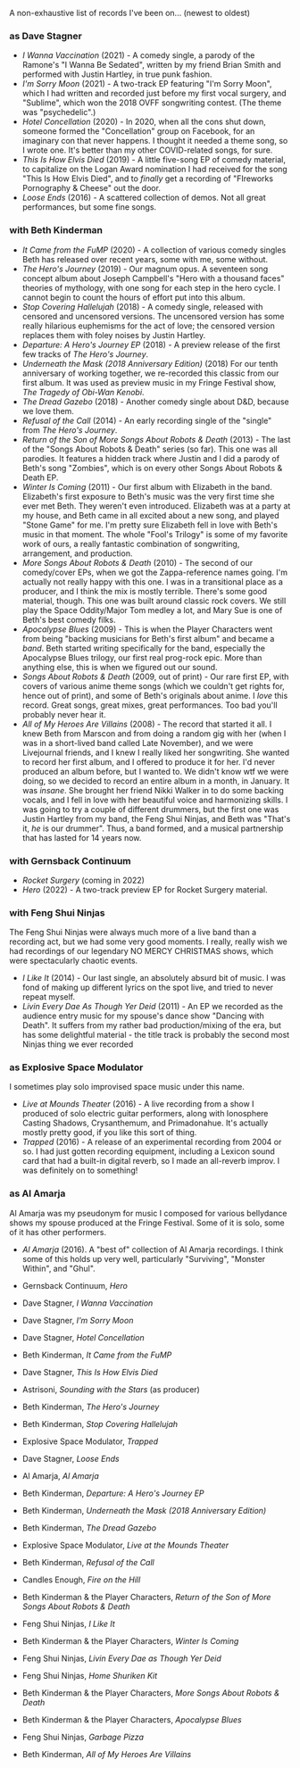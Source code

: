 A non-exhaustive list of records I've been on... (newest to oldest)

### as Dave Stagner
* *I Wanna Vaccination* (2021) - A comedy single, a parody of the Ramone's "I Wanna Be Sedated", written by my friend Brian Smith and performed with Justin Hartley, in true punk fashion.
* *I'm Sorry Moon* (2021) - A two-track EP featuring "I'm Sorry Moon", which I had written and recorded just before my first vocal surgery, and "Sublime", which won the 2018 OVFF songwriting contest. (The theme was "psychedelic".)
* *Hotel Concellation* (2020) - In 2020, when all the cons shut down, someone formed the "Concellation" group on Facebook, for an imaginary con that never happens. I thought it needed a theme song, so I wrote one. It's better than my other COVID-related songs, for sure. 
* *This Is How Elvis Died* (2019) - A little five-song EP of comedy material, to capitalize on the Logan Award nomination I had received for the song "This Is How Elvis Died", and to *finally* get a recording of "FIreworks Pornography & Cheese" out the door. 
* *Loose Ends* (2016) - A scattered collection of demos. Not all great performances, but some fine songs. 

### with Beth Kinderman
* *It Came from the FuMP* (2020) - A collection of various comedy singles Beth has released over recent years, some with me, some without. 
* *The Hero's Journey* (2019) - Our magnum opus. A seventeen song concept album about Joseph Campbell's "Hero with a thousand faces" theories of mythology, with one song for each step in the hero cycle. I cannot begin to count the hours of effort put into this album. 
* *Stop Covering Hallelujah* (2018) - A comedy single, released with censored and uncensored versions. The uncensored version has some really hilarious euphemisms for the act of love; the censored version replaces them with foley noises by Justin Hartley. 
* *Departure: A Hero's Journey EP* (2018) - A preview release of the first few tracks of *The Hero's Journey*. 
* *Underneath the Mask (2018 Anniversary Edition)* (2018) For our tenth anniversary of working together, we re-recorded this classic from our first album. It was used as preview music in my Fringe Festival show, *The Tragedy of Obi-Wan Kenobi*.
* *The Dread Gazebo* (2018) - Another comedy single about D&D, because we love them.
* *Refusal of the Call* (2014) - An early recording single of the "single" from *The Hero's Journey*.
* *Return of the Son of More Songs About Robots & Death* (2013) - The last of the "Songs About Robots & Death" series (so far). This one was all parodies. It features a hidden track where Justin and I did a parody of Beth's song "Zombies", which is on every other Songs About Robots & Death EP. 
* *Winter Is Coming* (2011) - Our first album with Elizabeth in the band. Elizabeth's first exposure to Beth's music was the very first time she ever met Beth. They weren't even introduced. Elizabeth was at a party at my house, and Beth came in all excited about a new song, and played "Stone Game" for me. I'm pretty sure Elizabeth fell in love with Beth's music in that moment. The whole "Fool's Trilogy" is some of my favorite work of ours, a really fantastic combination of songwriting, arrangement, and production. 
* *More Songs About Robots & Death* (2010) - The second of our comedy/cover EPs, when we got the Zappa-reference names going. I'm actually not really happy with this one. I was in a transitional place as a producer, and I think the mix is mostly terrible. There's some good material, though. This one was built around classic rock covers. We still play the Space Oddity/Major Tom medley a lot, and Mary Sue is one of Beth's best comedy filks. 
* *Apocalypse Blues* (2009) - This is when the Player Characters went from being "backing musicians for Beth's first album" and became a *band*. Beth started writing specifically for the band, especially the Apocalypse Blues trilogy, our first real prog-rock epic. More than anything else, this is when we figured out our sound. 
* *Songs About Robots & Death* (2009, out of print) - Our rare first EP, with covers of various anime theme songs (which we couldn't get rights for, hence out of print), and some of Beth's originals about anime. I *love* this record. Great songs, great mixes, great performances. Too bad you'll probably never hear it. 
* *All of My Heroes Are Villains* (2008) - The record that started it all. I knew Beth from Marscon and from doing a random gig with her (when I was in a short-lived band called Late November), and we were Livejournal friends, and I knew I really liked her songwriting. She wanted to record her first album, and I offered to produce it for her. I'd never produced an album before, but I wanted to. We didn't know wtf we were doing, so we decided to record an entire album in a month, in January. It was *insane*. She brought her friend Nikki Walker in to do some backing vocals, and I fell in love with her beautiful voice and harmonizing skills. I was going to try a couple of different drummers, but the first one was Justin Hartley from my band, the Feng Shui Ninjas, and Beth was "That's it, *he* is our drummer". Thus, a band formed, and a musical partnership that has lasted for 14 years now. 

### with Gernsback Continuum
* *Rocket Surgery* (coming in 2022) 
* *Hero* (2022) - A two-track preview EP for Rocket Surgery material. 

### with Feng Shui Ninjas
The Feng Shui Ninjas were always much more of a live band than a recording act, but we had some very good moments. I really, really wish we had recordings of our legendary NO MERCY CHRISTMAS shows, which were spectacularly chaotic events. 

* *I Like It* (2014) - Our last single, an absolutely absurd bit of music. I was fond of making up different lyrics on the spot live, and tried to never repeat myself. 
* *Livin Every Dae As Though Yer Deid* (2011) - An EP we recorded as the audience entry music for my spouse's dance show "Dancing with Death". It suffers from my rather bad production/mixing of the era, but has some delightful material - the title track is probably the second most Ninjas thing we ever recorded

### as Explosive Space Modulator
I sometimes play solo improvised space music under this name. 

* *Live at Mounds Theater* (2016) - A live recording from a show I produced of solo electric guitar performers, along with Ionosphere Casting Shadows, Crysanthemum, and Primadonahue. It's actually mostly pretty good, if you like this sort of thing. 
* *Trapped* (2016) - A release of an experimental recording from 2004 or so. I had just gotten recording equipment, including a Lexicon sound card that had a built-in digital reverb, so I made an all-reverb improv. I was definitely on to something! 

### as Al Amarja
Al Amarja was my pseudonym for music I composed for various bellydance shows my spouse produced at the Fringe Festival. Some of it is solo, some of it has other performers. 

* *Al Amarja* (2016). A "best of" collection of Al Amarja recordings. I think some of this holds up very well, particularly "Surviving", "Monster Within", and "Ghul".

* Gernsback Continuum, *Hero*
* Dave Stagner, *I Wanna Vaccination*
* Dave Stagner, *I'm Sorry Moon*
* Dave Stagner, *Hotel Concellation*
* Beth Kinderman, *It Came from the FuMP*
* Dave Stagner, *This Is How Elvis Died*
* Astrisoni, *Sounding with the Stars* (as producer)
* Beth Kinderman, *The Hero's Journey*
* Beth Kinderman, *Stop Covering Hallelujah*
* Explosive Space Modulator, *Trapped*
* Dave Stagner, *Loose Ends*
* Al Amarja, *Al Amarja*
* Beth Kinderman, *Departure: A Hero's Journey EP*
* Beth Kinderman, *Underneath the Mask (2018 Anniversary Edition)*
* Beth Kinderman, *The Dread Gazebo*
* Explosive Space Modulator, *Live at the Mounds Theater*
* Beth Kinderman, *Refusal of the Call*
* Candles Enough, *Fire on the Hill*
* Beth Kinderman & the Player Characters, *Return of the Son of More Songs About Robots & Death*
* Feng Shui Ninjas, *I Like It*
* Beth Kinderman & the Player Characters, *Winter Is Coming*
* Feng Shui Ninjas, *Livin Every Dae as Though Yer Deid*
* Feng Shui Ninjas, *Home Shuriken Kit*
* Beth Kinderman & the Player Characters, *More Songs About Robots & Death*
* Beth Kinderman & the Player Characters, *Apocalypse Blues*
* Feng Shui Ninjas, *Garbage Pizza*
* Beth Kinderman, *All of My Heroes Are Villains*
